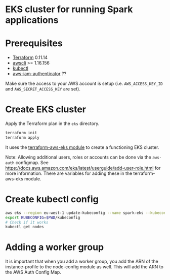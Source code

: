 # EKS cluster for running Spark applications

# Prerequisites
- [Terraform](https://github.com/hashicorp/terraform) 0.11.14
- [awscli](https://pypi.org/project/awscli/) >= 1.16.156
- [kubectl](https://kubernetes.io/docs/tasks/tools/install-kubectl)
- [aws-iam-authenticator](https://docs.aws.amazon.com/eks/latest/userguide/install-aws-iam-authenticator.html) ??

Make sure the access to your AWS account is setup (i.e. `AWS_ACCESS_KEY_ID` and `AWS_SECRET_ACCESS_KEY` are set).

# Create EKS cluster
Apply the Terraform plan in the `eks` directory.
```bash
terraform init
terraform apply
```

It uses the [terraform-aws-eks module](https://github.com/terraform-aws-modules/terraform-aws-eks) to create a functioning EKS cluster.

Note: Allowing additional users, roles or accounts can be done via the `aws-auth` configmap.
See https://docs.aws.amazon.com/eks/latest/userguide/add-user-role.html for more information.
There are variables for adding these in the terraform-aws-eks module.

# Create kubectl config

```bash
aws eks --region eu-west-1 update-kubeconfig --name spark-eks --kubeconfig ./kubeconfig
export KUBECONFIG=$PWD/kubeconfig
# Check if it works
kubectl get nodes
```

# Adding a worker group

It is important that when you add a worker group, you add the ARN of the instance-profile to the node-config module as well. This will add the ARN to the AWS Auth Config Map.
